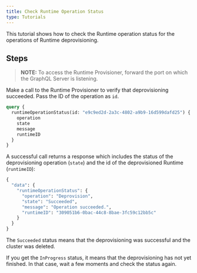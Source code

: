 ```yaml
---
title: Check Runtime Operation Status
type: Tutorials
---
```


This tutorial shows how to check the Runtime operation status for the operations of Runtime deprovisioning. 

## Steps

> **NOTE:** To access the Runtime Provisioner, forward the port on which the GraphQL Server is listening.

Make a call to the Runtime Provisioner to verify that deprovisioning succeeded. Pass the ID of the operation as `id`.

```graphql
query { 
  runtimeOperationStatus(id: "e9c9ed2d-2a3c-4802-a9b9-16d599dafd25") { 
    operation 
    state 
    message 
    runtimeID 
  }
}
```

A successful call returns a response which includes the status of the deprovisioning operation (`state`) and the id of the deprovisioned Runtime (`runtimeID`):

```graphql
{
  "data": {
    "runtimeOperationStatus": {
      "operation": "Deprovision",
      "state": "Succeeded",
      "message": "Operation succeeded.",
      "runtimeID": "309051b6-0bac-44c8-8bae-3fc59c12bb5c"
    }
  }
}
```

The `Succeeded` status means that the deprovisioning was successful and the cluster was deleted.

If you get the `InProgress` status, it means that the deprovisioning has not yet finished. In that case, wait a few moments and check the status again.